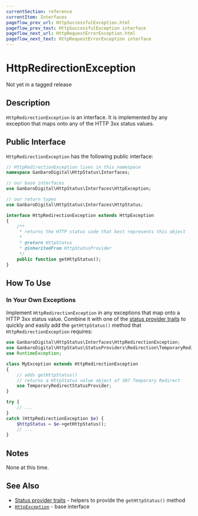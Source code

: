 ```yaml
---
currentSection: reference
currentItem: Interfaces
pageflow_prev_url: HttpSuccessfulException.html
pageflow_prev_text: HttpSuccessfulException interface
pageflow_next_url: HttpRequestErrorException.html
pageflow_next_text: HttpRequestErrorException interface
---
```


# HttpRedirectionException

<div class="callout warning">
Not yet in a tagged release
</div>

## Description

`HttpRedirectionException` is an interface. It is implemented by any exception that maps onto any of the HTTP 3xx status values.

## Public Interface

`HttpRedirectionException` has the following public interface:

```php
// HttpRedirectionException lives in this namespace
namespace GanbaroDigital\HttpStatus\Interfaces;

// our base interfaces
use GanbaroDigital\HttpStatus\Interfaces\HttpException;

// our return types
use GanbaroDigital\HttpStatus\Interfaces\HttpStatus;

interface HttpRedirectionException extends HttpException
{
    /**
     * returns the HTTP status code that best represents this object
     *
     * @return HttpStatus
     * @inheritedFrom HttpStatusProvider
     */
    public function getHttpStatus();
}
```

## How To Use

### In Your Own Exceptions

Implement `HttpRedirectionException` in any exceptions that map onto a HTTP 3xx status value. Combine it with one of the [status provider traits](../StatusProviders/index.html) to quickly and easily add the `getHttpStatus()` method that `HttpRedirectionException` requires:

```php
use GanbaroDigital\HttpStatus\Interfaces\HttpRedirectionException;
use GanbaroDigital\HttpStatus\StatusProviders\Redirection\TemporaryRedirectStatusProvider;
use RuntimeException;

class MyException extends HttpRedirectionException
{
    // adds getHttpStatus()
    // returns a HttpStatus value object of 307 Temporary Redirect
    use TemporaryRedirectStatusProvider;
}

try {
    // ...
}
catch (HttpRedirectionException $e) {
    $httpStatus = $e->getHttpStatus();
    // ...
}
```

## Notes

None at this time.

## See Also

* [Status provider traits](../StatusProviders/index.html) - helpers to provide the `getHttpStatus()` method
* [`HttpException`](HttpException.html) - base interface
